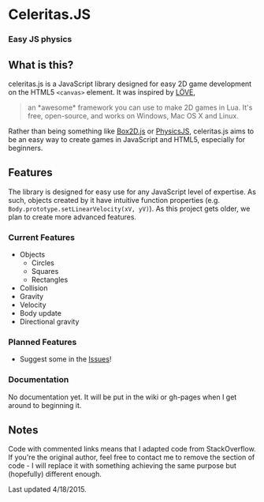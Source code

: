 # Celeritas.JS
### Easy JS physics


## What is this?
celeritas.js is a JavaScript library designed for easy 2D game development on the HTML5 `<canvas>` element.  It was inspired by [LÖVE](//love2d.org),
>an \*awesome* framework you can use to make 2D games in Lua. It's free, open-source, and works on Windows, Mac OS X and Linux.

Rather than being something like [Box2D.js](https://github.com/kripken/box2d.js/) or [PhysicsJS](http://wellcaffeinated.net/PhysicsJS/), celeritas.js aims to be an easy way to create games in JavaScript and HTML5, especially for beginners.

## Features
The library is designed for easy use for any JavaScript level of expertise.  As such, objects created by it have intuitive function properties (e.g. `Body.prototype.setLinearVelocity(xV, yV)`).  As this project gets older, we plan to create more advanced features.

### Current Features
- Objects
	- Circles
	- Squares
	- Rectangles
- Collision
- Gravity
- Velocity
- Body update
- Directional gravity

### Planned Features
- Suggest some in the [Issues](https://github.com/Firedrake969/celeritas.js/issues)!

### Documentation
No documentation yet.  It will be put in the wiki or gh-pages when I get around to beginning it.

## Notes
Code with commented links means that I adapted code from StackOverflow.  If you're the original author, feel free to contact me to remove the section of code - I will replace it with something achieving the same purpose but (hopefully) different enough.

Last updated 4/18/2015.